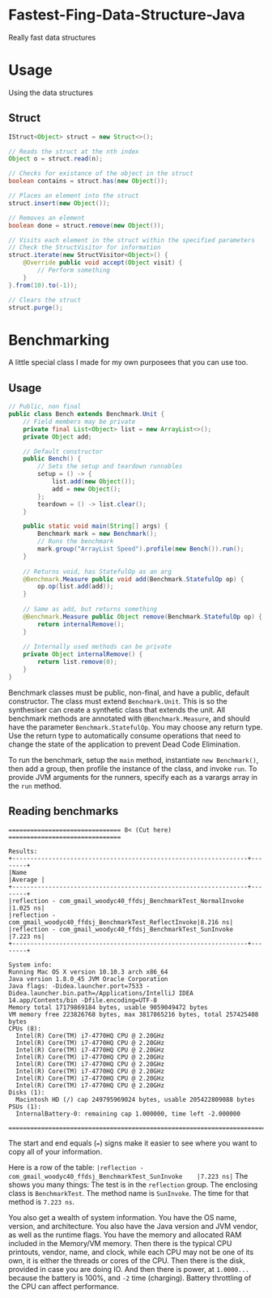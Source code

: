 # Fastest-Fing-Data-Structure-Java
Really fast data structures

# Usage

Using the data structures

## Struct

```java
IStruct<Object> struct = new Struct<>();

// Reads the struct at the nth index
Object o = struct.read(n);

// Checks for existance of the object in the struct
boolean contains = struct.has(new Object());

// Places an element into the struct
struct.insert(new Object());

// Removes an element
boolean done = struct.remove(new Object());

// Visits each element in the struct within the specified parameters
// Check the StructVisitor for information
struct.iterate(new StructVisitor<Object>() {
    @Override public void accept(Object visit) {
        // Perform something
    }
}.from(10).to(-1));

// Clears the struct
struct.purge();
```

# Benchmarking

A little special class I made for my own purposees that you can use too.

## Usage

```java
// Public, non final
public class Bench extends Benchmark.Unit {
    // Field members may be private
    private final List<Object> list = new ArrayList<>();
    private Object add;

    // Default constructor
    public Bench() {
        // Sets the setup and teardown runnables
        setup = () -> {
            list.add(new Object());
            add = new Object();
        };
        teardown = () -> list.clear();
    }

    public static void main(String[] args) {
        Benchmark mark = new Benchmark();
        // Runs the benchmark
        mark.group("ArrayList Speed").profile(new Bench()).run();
    }
    
    // Returns void, has StatefulOp as an arg
    @Benchmark.Measure public void add(Benchmark.StatefulOp op) {
        op.op(list.add(add));
    }
    
    // Same as add, but returns something
    @Benchmark.Measure public Object remove(Benchmark.StatefulOp op) {
        return internalRemove();
    }
    
    // Internally used methods can be private
    private Object internalRemove() {
        return list.remove(0);
    }
}
```

Benchmark classes must be public, non-final, and have a public, default constructor. The class must extend `Benchmark.Unit`. This is so the synthesiser can create a synthetic class that extends the unit. All benchmark methods are annotated with `@Benchmark.Measure`, and should have the parameter `Benchmark.StatefulOp`. You may choose any return type. Use the return type to automatically consume operations that need to change the state of the application to prevent Dead Code Elimination. 

To run the benchmark, setup the `main` method, instantiate `new Benchmark()`, then add a group, then profile the instance of the class, and invoke `run`. To provide JVM arguments for the runners, specify each as a varargs array in the `run` method.

## Reading benchmarks

```
=============================== 8< (Cut here) ===============================

Results:
+-----------------------------------------------------------------+--------+
|Name                                                             |Average |
+-----------------------------------------------------------------+--------+
|reflection - com_gmail_woodyc40_ffdsj_BenchmarkTest_NormalInvoke |1.025 ns|
|reflection - com_gmail_woodyc40_ffdsj_BenchmarkTest_ReflectInvoke|8.216 ns|
|reflection - com_gmail_woodyc40_ffdsj_BenchmarkTest_SunInvoke    |7.223 ns|
+-----------------------------------------------------------------+--------+

System info:
Running Mac OS X version 10.10.3 arch x86_64
Java version 1.8.0_45 JVM Oracle Corporation
Java flags: -Didea.launcher.port=7533 -Didea.launcher.bin.path=/Applications/IntelliJ IDEA 14.app/Contents/bin -Dfile.encoding=UTF-8 
Memory total 17179869184 bytes, usable 9059049472 bytes
VM memory free 223826768 bytes, max 3817865216 bytes, total 257425408 bytes
CPUs (8):
  Intel(R) Core(TM) i7-4770HQ CPU @ 2.20GHz
  Intel(R) Core(TM) i7-4770HQ CPU @ 2.20GHz
  Intel(R) Core(TM) i7-4770HQ CPU @ 2.20GHz
  Intel(R) Core(TM) i7-4770HQ CPU @ 2.20GHz
  Intel(R) Core(TM) i7-4770HQ CPU @ 2.20GHz
  Intel(R) Core(TM) i7-4770HQ CPU @ 2.20GHz
  Intel(R) Core(TM) i7-4770HQ CPU @ 2.20GHz
  Intel(R) Core(TM) i7-4770HQ CPU @ 2.20GHz
Disks (1):
  Macintosh HD (/) cap 249795969024 bytes, usable 205422809088 bytes
PSUs (1):
  InternalBattery-0: remaining cap 1.000000, time left -2.000000

=============================================================================
```

The start and end equals (`=`) signs make it easier to see where you want to copy all of your information.

Here is a row of the table: `|reflection - com_gmail_woodyc40_ffdsj_BenchmarkTest_SunInvoke    |7.223 ns|`
The shows you many things: The test is in the `reflection` group. The enclosing class is `BenchmarkTest`. The method name is `SunInvoke`. The time for that method is `7.223 ns`.

You also get a wealth of system information. You have the OS name, version, and architecture. You also have the Java version and JVM vendor, as well as the runtime flags. You have the memory and allocated RAM included in the Memory/VM memory. Then there is the typical CPU printouts, vendor, name, and clock, while each CPU may not be one of its own, it is either the threads or cores of the CPU. Then there is the disk, provided in case you are doing IO. And then there is power, at `1.0000...` because the battery is 100%, and `-2` time (charging). Battery throttling of the CPU can affect performance.
